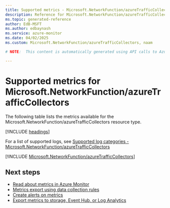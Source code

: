 ```yaml
---
title: Supported metrics - Microsoft.NetworkFunction/azureTrafficCollectors
description: Reference for Microsoft.NetworkFunction/azureTrafficCollectors metrics in Azure Monitor.
ms.topic: generated-reference
author: EdB-MSFT
ms.author: edbaynash
ms.service: azure-monitor
ms.date: 04/02/2025
ms.custom: Microsoft.NetworkFunction/azureTrafficCollectors, naam

# NOTE:  This content is automatically generated using API calls to Azure. Any edits made on these files will be overwritten in the next run of the script. 

---
```


  
# Supported metrics for Microsoft.NetworkFunction/azureTrafficCollectors
  
The following table lists the metrics available for the Microsoft.NetworkFunction/azureTrafficCollectors resource type.  
  
  
[!INCLUDE [headings](~/reusable-content/ce-skilling/azure/includes/azure-monitor/reference/metrics/metrics-headings.md)]  
  
  
  
For a list of supported logs, see [Supported log categories - Microsoft.NetworkFunction/azureTrafficCollectors](../supported-logs/microsoft-networkfunction-azuretrafficcollectors-logs.md)  
  
 

[!INCLUDE [Microsoft.NetworkFunction/azureTrafficCollectors](~/reusable-content/ce-skilling/azure/includes/azure-monitor/reference/metrics/microsoft-networkfunction-azuretrafficcollectors-metrics-include.md)]  



## Next steps

- [Read about metrics in Azure Monitor](/azure/azure-monitor/data-platform)
- [Metrics export using data collection rules](/azure/azure-monitor/essentials/data-collection-metrics)
- [Create alerts on metrics](/azure/azure-monitor/alerts/alerts-overview)
- [Export metrics to storage, Event Hub, or Log Analytics](/azure/azure-monitor/essentials/platform-logs-overview)
